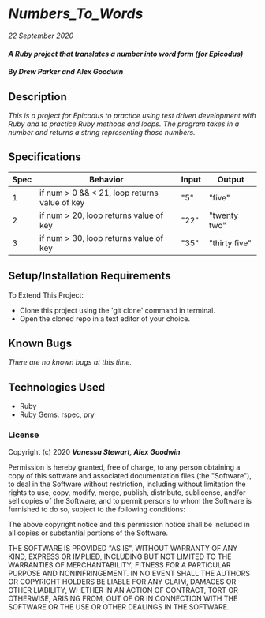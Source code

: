 # _Numbers_To_Words_

_22 September 2020_

#### _A Ruby project that translates a number into word form (for Epicodus)_

#### By _**Drew Parker and Alex Goodwin**_

## Description

_This is a project for Epicodus to practice using test driven development with Ruby and to practice Ruby methods and loops. The program takes in a number and returns a string representing those numbers._

## Specifications
| Spec     | Behavior | Input    | Output   |
| -------- | -------- | -------- | -------- |
| 1 | if num > 0 && < 21, loop returns value of key | "5" | "five" |
| 2 | if num > 20, loop returns value of key | "22" | "twenty two" |
| 3 | if num > 30, loop returns value of key | "35" | "thirty five" |

## Setup/Installation Requirements

To Extend This Project:
* Clone this project using the 'git clone' command in terminal.
* Open the cloned repo in a text editor of your choice.

## Known Bugs
_There are no known bugs at this time._

## Technologies Used

* Ruby
* Ruby Gems: rspec, pry 

### License

Copyright (c) 2020 **_Vanessa Stewart, Alex Goodwin_**

Permission is hereby granted, free of charge, to any person obtaining a copy of this software and associated documentation files (the "Software"), to deal in the Software without restriction, including without limitation the rights to use, copy, modify, merge, publish, distribute, sublicense, and/or sell copies of the Software, and to permit persons to whom the Software is furnished to do so, subject to the following conditions:

The above copyright notice and this permission notice shall be included in all copies or substantial portions of the Software.

THE SOFTWARE IS PROVIDED "AS IS", WITHOUT WARRANTY OF ANY KIND, EXPRESS OR IMPLIED, INCLUDING BUT NOT LIMITED TO THE WARRANTIES OF MERCHANTABILITY, FITNESS FOR A PARTICULAR PURPOSE AND NONINFRINGEMENT. IN NO EVENT SHALL THE AUTHORS OR COPYRIGHT HOLDERS BE LIABLE FOR ANY CLAIM, DAMAGES OR OTHER LIABILITY, WHETHER IN AN ACTION OF CONTRACT, TORT OR OTHERWISE, ARISING FROM, OUT OF OR IN CONNECTION WITH THE SOFTWARE OR THE USE OR OTHER DEALINGS IN THE SOFTWARE.
